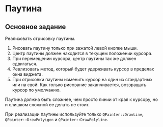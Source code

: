 # Паутина
## Основное задание
Реализовать отрисовку паутины.

1. Рисовать паутину только при зажатой левой кнопке мыши.
2. Центр паутины должен находится в текущем положении курсора.
3. При перемещении курсора, центр паутины так же должен сдвигаться.
4. Реализовать метод, который будет удерживать курсор в пределах окна виджета.
5. При отрисовки паутины изменить курсор на один из стандартных или на свой. Как только рисование заканчивается, возвращать курсор по умолчанию.

Паутина должна быть сложнее, чем просто линии от края к курсору, но и слишком сложной ее делать не стоит.

При реализации паутины используйте только `QPainter::DrawLine`, `QPainter::DrawPolyigon` и `QPainter::DrawPolyline`.


